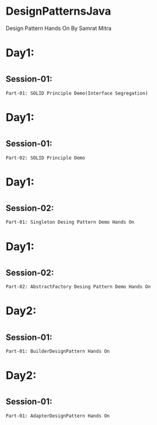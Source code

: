 # DesignPatternsJava
Design Pattern Hands On
By Samrat Mitra


# Day1:
  # <h2>Session-01:</h2>
    Part-01: SOLID Principle Demo(Interface Segregation)

# Day1:
  # <h2>Session-01:</h2>
    Part-02: SOLID Principle Demo

# Day1:
  # <h2>Session-02:</h2>
    Part-01: Singleton Desing Pattern Demo Hands On
    
# Day1:
  # <h2>Session-02:</h2>
    Part-02: AbstractFactory Desing Pattern Demo Hands On

# Day2:
  # <h2>Session-01:</h2>
    Part-01: BuilderDesignPattern Hands On
    
# Day2:
  # <h2>Session-01:</h2>
    Part-01: AdapterDesignPattern Hands On
